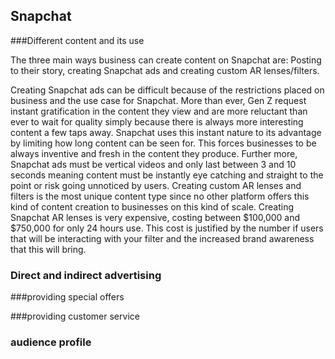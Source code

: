 
## Snapchat

###Different content and its use

The three main ways business can create content on Snapchat are:
Posting to their story, creating Snapchat ads and creating custom AR lenses/filters.

Creating Snapchat ads can be difficult because of the restrictions placed on business and the use case for Snapchat. More than ever, Gen Z request instant gratification in the content they view and are more reluctant than ever to wait for quality simply because there is always more interesting content a few taps away. Snapchat uses this instant nature to its advantage by limiting how long content can be seen for. This forces businesses to be always inventive and fresh in the content they produce. Further more, Snapchat ads must be vertical videos and only last between 3 and 10 seconds meaning content must be instantly eye catching and straight to the point or risk going unnoticed by users.
Creating custom AR lenses and filters is the most unique content type since no other platform offers this kind of content creation to businesses on this kind of scale. Creating Snapchat AR lenses is very expensive, costing between $100,000 and $750,000 for only 24 hours use. This cost is justified by the number if users that will be interacting with your filter and the increased brand awareness that this will bring.

### Direct and indirect advertising

###providing special offers

###providing customer service

### audience profile
